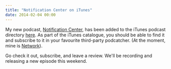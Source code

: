 ```yaml
---
title: "Notification Center on iTunes"
date: 2014-02-04 00:00
---
```


<import><p>My new podcast, <a href="http://notificationcenter.tv">Notification Center</a>, has been added to the iTunes podcast directory <a href="https://itunes.apple.com/us/podcast/notification-center/id812164680">here</a>. As part of the iTunes catalogue, you should be able to find it and subscribe to it in your favourite third-party podcatcher. (At the moment, mine is <a href="https://itunes.apple.com/ca/app/network-podcasts-client/id723422355?mt=8&amp;uo=4&amp;at=1l3v6zC">Network</a>). </p>

<p>Go check it out, subscribe, and leave a review. We'll be recording and releasing a new episode this weekend. </p></import>

<!-- more -->

